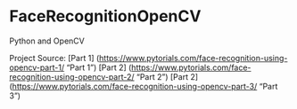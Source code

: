# FaceRecognitionOpenCV
 Python and OpenCV

Project Source: 
[Part 1] (https://www.pytorials.com/face-recognition-using-opencv-part-1/ “Part 1”)
[Part 2] (https://www.pytorials.com/face-recognition-using-opencv-part-2/ “Part 2”)
[Part 2] (https://www.pytorials.com/face-recognition-using-opencv-part-3/ “Part 3”)